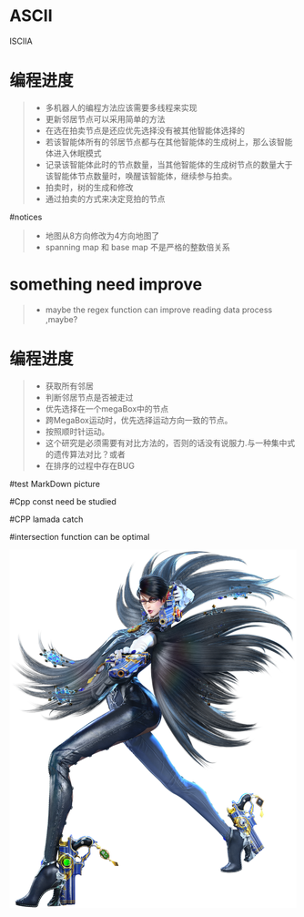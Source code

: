 # ASCII
ISCIIA

# 编程进度

> - 多机器人的编程方法应该需要多线程来实现
> - 更新邻居节点可以采用简单的方法
> - 在选在拍卖节点是还应优先选择没有被其他智能体选择的
> - 若该智能体所有的邻居节点都与在其他智能体的生成树上，那么该智能体进入休眠模式
> - 记录该智能体此时的节点数量，当其他智能体的生成树节点的数量大于该智能体节点数量时，唤醒该智能体，继续参与拍卖。
> - 拍卖时，树的生成和修改
> - 通过拍卖的方式来决定竞拍的节点

#notices
>- 地图从8方向修改为4方向地图了
>- spanning map 和 base map 不是严格的整数倍关系



# something need improve
> - maybe the regex function can improve reading data process ,maybe?


# 编程进度

> - 获取所有邻居
> - 判断邻居节点是否被走过
> - 优先选择在一个megaBox中的节点
> - 跨MegaBox运动时，优先选择运动方向一致的节点。
> - 按照顺时针运动。
> - 这个研究是必须需要有对比方法的，否则的话没有说服力.与一种集中式的遗传算法对比？或者
> - 在排序的过程中存在BUG







#test MarkDown picture

#Cpp const need be studied

#CPP lamada catch

#intersection function can be optimal


![Image text](https://raw.githubusercontent.com/Tesla2fox/ASCII/master/png/Bayonetta.png)
